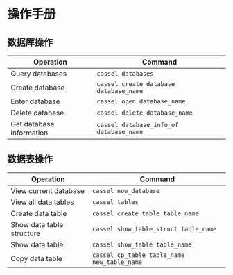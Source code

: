 # 操作手册

## 数据库操作


| Operation | Command |
| --------- | ------- |
| Query databases | `cassel databases` |
| Create database | `cassel create database database_name` |
| Enter database | `cassel open database_name` |
| Delete database | `cassel delete database_name` |
| Get database information | `cassel database_info_of database_name` |

## 数据表操作


| Operation                 | Command                                     |
| ------------------------- | ------------------------------------------- |
| View current database     | `cassel now_database`                       |
| View all data tables      | `cassel tables`                             |
| Create data table         | `cassel create_table table_name`            |
| Show data table structure | `cassel show_table_struct table_name`       |
| Show data table           | `cassel show_table table_name`              |
| Copy data table           | `cassel cp_table table_name new_table_name` |